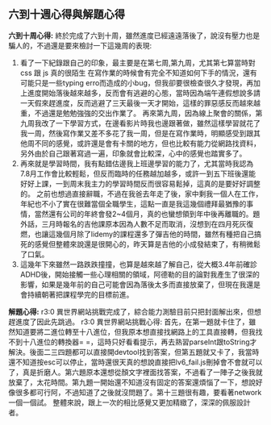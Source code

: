 ## 六到十週心得與解題心得

**六到十周心得:**
  終於完成了六到十周，雖然進度已經遠遠落後了，說沒有壓力也是騙人的，不過還是要來檢討一下這幾周的表現:
  1. 看了一下紀錄跟自己的印象，最主要是在第七周,第九周，尤其第七算當時對css 跟 js 真的很陌生 在寫作業的時候會有完全不知道如何下手的情況，還有可能只是一些typing erro而造成的小bug，但我卻要很檢查很久才發現，再加上進度開始落後越來越多，反而會有逃避的心態，當時因為端午連假想說多請一天假來趕進度，反而逃避了三天最後一天才開始，這樣的罪惡感反而越來越重，不過還是勉勉強強的交出作業了。
  再來第九周，因為線上聚會的關係，第九周我改了一下學習方式，在邊看影片時我也邊跟著做，雖然這樣學習就花了我一周，然後寫作業又差不多花了我一周，但是在寫作業時，明顯感受到跟其他周不同的感覺，或許還是會有卡關的地方，但也比較有能力從網路找資料，另外由於自己跟著寫過一遍，印象就會比較深，心中的感覺也踏實多了。
  2. 再來就是學習時間，我有點錯估邊我上班邊學習的能力了，尤其當時我認為7.8月工作會比較輕鬆，但反而臨時的任務越加越多，或許一到五下班後還能好好上課，一到周末我主力的學習時間反而很容易鬆掉，這真的是要好好調整的。 之前也想過直接辭職，不過在我爸去年走了後，家中剩我一個人在工作，年紀也不小了實在很難當個全職學生，這點一直是我這幾個禮拜最猶豫的事情，當然還有公司的年終會發2~4個月，真的也蠻想領到年中後再離職的。題外話，三月時報名的吉他課原本因為人數不足而取消，沒想到在四月死灰復燃，也讓這幾個月除了lidemy的課程還多了彈吉他的時間，雖然有種把自己搞死的感覺但整體來說還是很開心的，昨天算是吉他的小成發結束了，有稍微鬆了口氣。
  3. 這幾年下來雖然一路跌跌撞撞，也算是越來越了解自己，從大概3.4年前確診ADHD後，開始接觸一些心理相關的領域，阿德勒的目的論對我產生了很深的影響，如果是幾年前的自己可能會因為落後太多而直接放棄了，但現在我還是會持續朝著把課程學完的目標前進。

**解題心得:**
  r3:0 異世界網站挑戰完成了，綜合能力測驗目前只把封面解出來，但想趕進度了因此先跳過。
  r3:0 異世界網站挑戰心得:
  首先，在第一題就卡住了，雖然知道要將二進位轉至十八進位，但我原本想直接找網路上的工具直接轉，但我找不到十八進位的轉換器= =，這時只好看看提示，再去熟習parseInt跟toString才解決。後面二三四題都可以直接開devtool找到答案，但第五題就又卡了，我當時還不知道按esc可以停止，當時還很天真的想說直接把lv6_fail.js刪掉會不會就可以了，真是折磨人。第六題原本還想從顏文字裡面找答案，不過看了一陣子之後我就放棄了，太花時間。第九題一開始還不知道沒有固定的答案還煩惱了一下，想說好像很多都可行阿，不過知道了之後就沒問題了。第十三題很有趣，要看著network一個一個試。
  整體來說，跟上一次的相比感覺又更加精緻了，深深的佩服設計者。